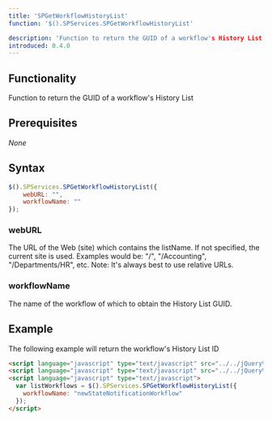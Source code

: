 ```yaml
---
title: 'SPGetWorkflowHistoryList'
function: '$().SPServices.SPGetWorkflowHistoryList'

description: 'Function to return the GUID of a workflow's History List'
introduced: 0.4.0
---
```


## Functionality

Function to return the GUID of a workflow's History List

## Prerequisites

_None_

## Syntax

``` javascript
$().SPServices.SPGetWorkflowHistoryList({
	webURL: "",
	workflowName: ""
});
```

### webURL

The URL of the Web (site) which contains the listName. If not specified, the current site is used. Examples would be: "/", "/Accounting", "/Departments/HR", etc. Note: It's always best to use relative URLs.

### workflowName

The name of the workflow of which to obtain the History List GUID.

## Example

The following example will return the workflow's History List ID

``` html
<script language="javascript" type="text/javascript" src="../../jQuery%20Libraries/jquery-1.4.1.min.js"></script>
<script language="javascript" type="text/javascript" src="../../jQuery%20Libraries/jquery.SPServices-0.5.1.min.js"></script>
<script language="javascript" type="text/javascript">
  var listWorkflows = $().SPServices.SPGetWorkflowHistoryList({
    workflowName: "newStateNotificationWorkflow"
  });
</script>
```

